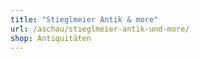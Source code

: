 ```yaml
---
title: "Stieglmeier Antik & more"
url: /aschau/stieglmeier-antik-und-more/
shop: Antiquitäten
---
```

